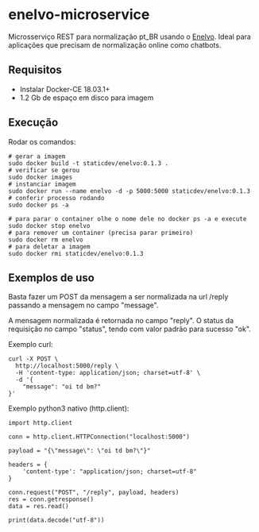 # enelvo-microservice

Microsserviço REST para normalização pt\_BR usando o
[Enelvo](https://github.com/tfcbertaglia/enelvo). Ideal para aplicações
que precisam de normalização online como chatbots.

## Requisitos

- Instalar Docker-CE 18.03.1+
- 1.2 Gb de espaço em disco para imagem

## Execução

Rodar os comandos:

``` {.sourceCode .sh}
# gerar a imagem
sudo docker build -t staticdev/enelvo:0.1.3 .
# verificar se gerou
sudo docker images
# instanciar imagem
sudo docker run --name enelvo -d -p 5000:5000 staticdev/enelvo:0.1.3
# conferir processo rodando
sudo docker ps -a

# para parar o container olhe o nome dele no docker ps -a e execute
sudo docker stop enelvo
# para remover um container (precisa parar primeiro)
sudo docker rm enelvo
# para deletar a imagem
sudo docker rmi staticdev/enelvo:0.1.3
```

## Exemplos de uso

Basta fazer um POST da mensagem a ser normalizada na url /reply passando
a mensagem no campo "message".

A mensagem normalizada é retornada no campo "reply". O status da
requisição no campo "status", tendo com valor padrão para sucesso "ok".

Exemplo curl:

``` {.sourceCode .sh}
curl -X POST \
  http://localhost:5000/reply \
  -H 'content-type: application/json; charset=utf-8' \
  -d '{
    "message": "oi td bm?"
}'
```

Exemplo python3 nativo (http.client):

``` {.sourceCode .python}
import http.client

conn = http.client.HTTPConnection("localhost:5000")

payload = "{\"message\": \"oi td bm?\"}"

headers = {
    'content-type': "application/json; charset=utf-8"
}

conn.request("POST", "/reply", payload, headers)
res = conn.getresponse()
data = res.read()

print(data.decode("utf-8"))
```
